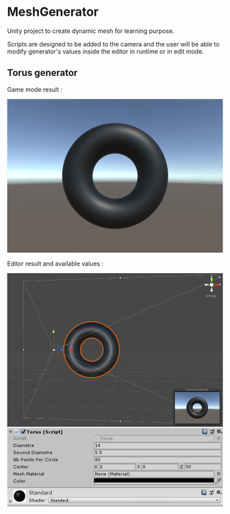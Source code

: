 # MeshGenerator
Unity project to create dynamic mesh for learning purpose.

Scripts are designed to be added to the camera and the user will be able to modify generator's values inside the editor in runtime or in edit mode.

## Torus generator 

Game mode result : 

![Torus GameMode](/images/torus/GameMode-Torus.png)

Editor result and available values : 

![Torus EditorMode](/images/torus/Editor-Torus.png)![Values](/images/torus/ValuesEditor-Torus.png)

